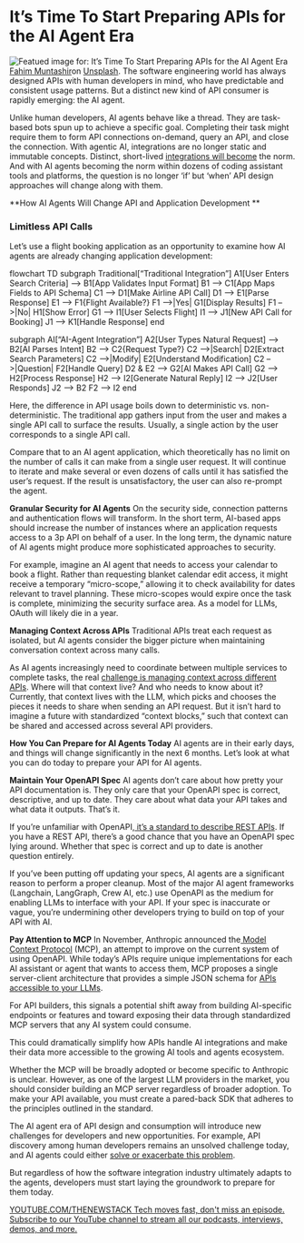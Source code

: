 # It’s Time To Start Preparing APIs for the AI Agent Era
![Featued image for: It’s Time To Start Preparing APIs for the AI Agent Era](https://cdn.thenewstack.io/media/2025/01/786d3304-fahim-muntashir-14joixmsoqa-unsplash-1024x683.jpg)
[Fahim Muntashir](https://unsplash.com/@f12r?utm_content=creditCopyText&utm_medium=referral&utm_source=unsplash)on
[Unsplash](https://unsplash.com/photos/a-man-using-a-laptop-computer-on-a-wooden-table-14JOIxmsOqA?utm_content=creditCopyText&utm_medium=referral&utm_source=unsplash).
The software engineering world has always designed APIs with human developers in mind, who have predictable and consistent usage patterns. But a distinct new kind of API consumer is rapidly emerging: the AI agent.

Unlike human developers, AI agents behave like a thread. They are task-based bots spun up to achieve a specific goal. Completing their task might require them to form API connections on-demand, query an API, and close the connection. With agentic AI, integrations are no longer static and immutable concepts. Distinct, short-lived [integrations will become](https://thenewstack.io/ai-has-become-integral-to-the-software-delivery-lifecycle/) the norm. And with AI agents becoming the norm within dozens of coding assistant tools and platforms, the question is no longer ‘if’ but ‘when’ API design approaches will change along with them.

**How AI Agents Will Change API and Application Development **
### Limitless API Calls
Let’s use a flight booking application as an opportunity to examine how AI agents are already changing application development:

flowchart TD
subgraph Traditional[“Traditional Integration”]
A1[User Enters Search Criteria] –> B1[App Validates Input Format]
B1 –> C1[App Maps Fields to API Schema]
C1 –> D1[Make Airline API Call]
D1 –> E1[Parse Response]
E1 –> F1{Flight Available?}
F1 –>|Yes| G1[Display Results]
F1 –>|No| H1[Show Error]
G1 –> I1[User Selects Flight]
I1 –> J1[New API Call for Booking]
J1 –> K1[Handle Response]
end

subgraph AI[“AI-Agent Integration”]
A2[User Types Natural Request] –> B2[AI Parses Intent]
B2 –> C2{Request Type?}
C2 –>|Search| D2[Extract Search Parameters]
C2 –>|Modify| E2[Understand Modification]
C2 –>|Question| F2[Handle Query]
D2 & E2 –> G2[AI Makes API Call]
G2 –> H2[Process Response]
H2 –> I2[Generate Natural Reply]
I2 –> J2[User Responds]
J2 –> B2
F2 –> I2
end

Here, the difference in API usage boils down to deterministic vs. non-deterministic. The traditional app gathers input from the user and makes a single API call to surface the results. Usually, a single action by the user corresponds to a single API call.

Compare that to an AI agent application, which theoretically has no limit on the number of calls it can make from a single user request. It will continue to iterate and make several or even dozens of calls until it has satisfied the user’s request. If the result is unsatisfactory, the user can also re-prompt the agent.

**Granular Security for AI Agents**
On the security side, connection patterns and authentication flows will transform. In the short term, AI-based apps should increase the number of instances where an application requests access to a 3p API on behalf of a user. In the long term, the dynamic nature of AI agents might produce more sophisticated approaches to security.

For example, imagine an AI agent that needs to access your calendar to book a flight. Rather than requesting blanket calendar edit access, it might receive a temporary “micro-scope,” allowing it to check availability for dates relevant to travel planning. These micro-scopes would expire once the task is complete, minimizing the security surface area. As a model for LLMs, OAuth will likely die in a year.

**Managing Context Across APIs**
Traditional APIs treat each request as isolated, but AI agents consider the bigger picture when maintaining conversation context across many calls.

As AI agents increasingly need to coordinate between multiple services to complete tasks, the real [challenge is managing context across different APIs](https://thenewstack.io/rest-vs-graphql-solving-api-challenges-in-modern-data-transfers/). Where will that context live? And who needs to know about it? Currently, that context lives with the LLM, which picks and chooses the pieces it needs to share when sending an API request. But it isn’t hard to imagine a future with standardized “context blocks,” such that context can be shared and accessed across several API providers.

**How You Can Prepare for AI Agents Today**
AI agents are in their early days, and things will change significantly in the next 6 months. Let’s look at what you can do today to prepare your API for AI agents.

**Maintain Your OpenAPI Spec**
AI agents don’t care about how pretty your API documentation is. They only care that your OpenAPI spec is correct, descriptive, and up to date. They care about what data your API takes and what data it outputs. That’s it.

If you’re unfamiliar with OpenAPI,[ it’s a standard to describe REST APIs](https://886132a5.streaklinks.com/CPdoc00YmJqhv9T9EwVgiZiS/https%3A%2F%2Fwww.speakeasy.com%2Fopenapi%23openapi-overview). If you have a REST API, there’s a good chance that you have an OpenAPI spec lying around. Whether that spec is correct and up to date is another question entirely.

If you’ve been putting off updating your specs, AI agents are a significant reason to perform a proper cleanup. Most of the major AI agent frameworks (Langchain, LangGraph, Crew AI, etc.) use OpenAPI as the medium for enabling LLMs to interface with your API. If your spec is inaccurate or vague, you’re undermining other developers trying to build on top of your API with AI.

**Pay Attention to MCP**
In November, Anthropic announced the[ Model Context Protocol](https://886132a5.streaklinks.com/CPdoc00Vlcoc7HUQrwvDlSTY/https%3A%2F%2Fmodelcontextprotocol.io%2F) (MCP), an attempt to improve on the current system of using OpenAPI. While today’s APIs require unique implementations for each AI assistant or agent that wants to access them, MCP proposes a single server-client architecture that provides a simple JSON schema for [APIs accessible to your LLMs](https://thenewstack.io/accessing-perplexity-online-llms-programmatically-via-api/).

For API builders, this signals a potential shift away from building AI-specific endpoints or features and toward exposing their data through standardized MCP servers that any AI system could consume.

This could dramatically simplify how APIs handle AI integrations and make their data more accessible to the growing AI tools and agents ecosystem.

Whether the MCP will be broadly adopted or become specific to Anthropic is unclear. However, as one of the largest LLM providers in the market, you should consider building an MCP server regardless of broader adoption. To make your API available, you must create a pared-back SDK that adheres to the principles outlined in the standard.

The AI agent era of API design and consumption will introduce new challenges for developers and new opportunities. For example, API discovery among human developers remains an unsolved challenge today, and AI agents could either [solve or exacerbate this problem](https://thenewstack.io/the-future-of-sql-conversational-hands-on-problem-solving/).

But regardless of how the software integration industry ultimately adapts to the agents, developers must start laying the groundwork to prepare for them today.

[
YOUTUBE.COM/THENEWSTACK
Tech moves fast, don't miss an episode. Subscribe to our YouTube
channel to stream all our podcasts, interviews, demos, and more.
](https://youtube.com/thenewstack?sub_confirmation=1)